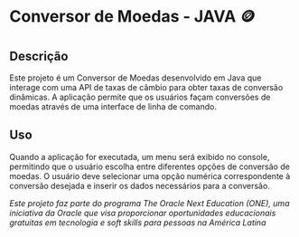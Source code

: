 # Conversor de Moedas - JAVA 🪙

## Descrição

Este projeto é um Conversor de Moedas desenvolvido em Java que interage com uma API de taxas de câmbio para obter taxas de conversão dinâmicas. A aplicação permite que os usuários façam conversões de moedas através de uma interface de linha de comando.

## Uso

Quando a aplicação for executada, um menu será exibido no console, permitindo que o usuário escolha entre diferentes opções de conversão de moedas. O usuário deve selecionar uma opção numérica correspondente à conversão desejada e inserir os dados necessários para a conversão.

_Este projeto faz parte do programa The Oracle Next Education (ONE), uma iniciativa da Oracle que visa proporcionar oportunidades educacionais gratuitas em tecnologia e soft skills para pessoas na América Latina_

